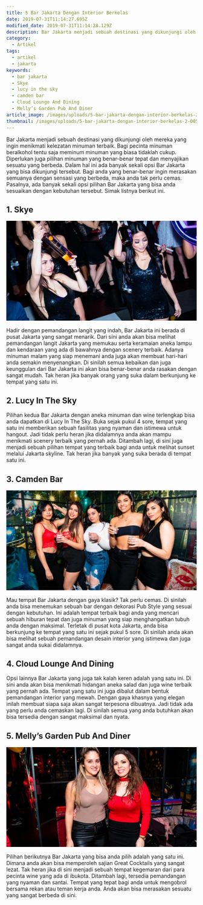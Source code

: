 ```yaml
---
title: 5 Bar Jakarta Dengan Interior Berkelas
date: 2019-07-31T11:14:27.695Z
modified_date: 2019-07-31T11:14:28.129Z
description: Bar Jakarta menjadi sebuah destinasi yang dikunjungi oleh mereka yang ingin menikmati kelezatan minuman terbaik. Bagi pecinta minuman beralkohol tentu saja meminum minuman biasa tidaklah cukup.
category:
  - Artikel
tags:
  - artikel
  - jakarta
keywords:
  - bar jakarta
  - Skye
  - lucy in the sky
  - camden bar
  - Cloud Lounge And Dining
  - Melly’s Garden Pub And Diner
article_image: /images/uploads/5-bar-jakarta-dengan-interior-berkelas-2.jpg
thumbnail: /images/uploads/5-bar-jakarta-dengan-interior-berkelas-2-005.jpg
---
```

Bar Jakarta menjadi sebuah destinasi yang dikunjungi oleh mereka yang ingin menikmati kelezatan minuman terbaik. Bagi pecinta minuman beralkohol tentu saja meminum minuman yang biasa tidaklah cukup. Diperlukan juga pilihan minuman yang benar-benar tepat dan menyajikan sesuatu yang berbeda. Dalam hal ini ada banyak sekali opsi Bar Jakarta yang bisa dikunjungi tersebut. Bagi anda yang benar-benar ingin merasakan semuanya dengan sensasi yang berbeda, maka anda tak perlu cemas. Pasalnya, ada banyak sekali opsi pilihan Bar Jakarta yang bisa anda sesuaikan dengan kebutuhan tersebut. Simak listnya berikut ini.



## 1. Skye

![5 Bar Jakarta Dengan Interior Berkelas](/images/uploads/5-bar-jakarta-dengan-interior-berkelas-3.jpg)

Hadir dengan pemandangan langit yang indah, Bar Jakarta ini berada di pusat Jakarta yang sangat menarik. Dari sini anda akan bisa melihat pemandangan langit Jakarta yang memukau serta keramaian aneka lampu dan kendaraan yang ada di bawahnya dengan scenery terbaik. Adanya minuman malam yang siap menemani anda juga akan membuat hari-hari anda semakin menyenangkan. Di sinilah semua kebaikan dan juga keunggulan dari Bar Jakarta ini akan bisa benar-benar anda rasakan dengan sangat mudah. Tak heran jika banyak orang yang suka dalam berkunjung ke tempat yang satu ini.



## 2.  Lucy In The Sky

Pilihan kedua Bar Jakarta dengan aneka minuman dan wine terlengkap bisa anda dapatkan di Lucy In The Sky. Buka sejak pukul 4 sore, tempat yang satu ini memberikan sebuah fasilitas yang nyaman dan istimewa untuk hangout. Jadi tidak perlu heran jika didalamnya anda akan mampu menikmati scenery terbaik yang pernah ada. Ditambah lagi, di sini juga menjadi sebuah pilihan tempat yang terbaik bagi anda untuk melihat sunset melalui Jakarta skyline. Tak heran jika banyak yang suka berada di tempat satu ini.



## 3. Camden Bar

![5 Bar Jakarta Dengan Interior Berkelas](/images/uploads/5-bar-jakarta-dengan-interior-berkelas-2.jpg)

Mau tempat Bar Jakarta dengan gaya klasik? Tak perlu cemas. Di sinilah anda bisa menemukan sebuah bar dengan dekorasi Pub Style yang sesuai dengan kebutuhan. Ini adalah tempat terbaik bagi anda yang mencari sebuah hiburan tepat dan juga minuman yang siap menghangatkan tubuh anda dengan maksimal. Terletak di pusat kota Jakarta, anda bisa berkunjung ke tempat yang satu ini sejak pukul 5 sore. Di sinilah anda akan bisa melihat sebuah pemandangan desain interior yang istimewa dan juga sangat anda sukai didalamnya.



## 4. Cloud Lounge And Dining

Opsi lainnya Bar Jakarta yang juga tak kalah keren adalah yang satu ini. Di sini anda akan bisa menikmati hidangan aneka salad dan juga wine terbaik yang pernah ada. Tempat yang satu ini juga dibalut dalam bentuk pemandangan interior yang mewah. Dengan gaya khasnya yang elegan inilah membuat siapa saja akan sangat terpesona dibuatnya. Jadi tidak ada yang perlu anda cemaskan lagi. Di sinilah semua yang anda butuhkan akan bisa tersedia dengan sangat maksimal dan nyata. 



## 5. Melly’s Garden Pub And Diner

![5 Bar Jakarta Dengan Interior Berkelas](/images/uploads/5-bar-jakarta-dengan-interior-berkelas-1.jpg)

Pilihan berikutnya Bar Jakarta yang bisa anda pilih adalah yang satu ini. Dimana anda akan bisa memperoleh sajian Great Cocktails yang sangat lezat. Tak heran jika di sini menjadi sebuah tempat kegemaran dari para pecinta wine yang ada di ibukota. Ditambah lagi, tersedia pemandangan yang nyaman dan santai. Tempat yang tepat bagi anda untuk mengobrol bersama rekan atau teman kerja anda. Anda akan bisa merasakan sesuatu yang sangat berbeda di sini.
